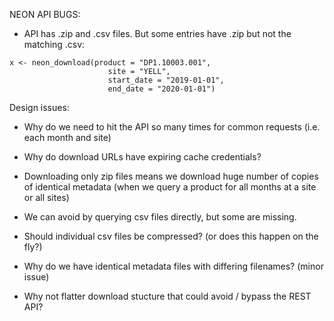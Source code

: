 
NEON API BUGS:
  
  
- API has .zip and .csv files.  But some entries have .zip but not the matching .csv:  
  
```
x <- neon_download(product = "DP1.10003.001",
                      site = "YELL",
                      start_date = "2019-01-01",
                      end_date = "2020-01-01")
```

Design issues:

- Why do we need to hit the API so many times for common requests (i.e. each month and site)
- Why do download URLs have expiring cache credentials?
- Downloading only zip files means we download huge number of copies of identical
  metadata (when we query a product for all months at a site or all sites)
- We can avoid by querying csv files directly, but some are missing.
- Should individual csv files be compressed? (or does this happen on the fly?)
- Why do we have identical metadata files with differing filenames?  (minor issue)

- Why not flatter download stucture that could avoid / bypass the REST API?
